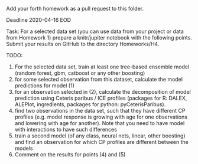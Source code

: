 Add your forth homework as a pull request to this folder.

Deadline 2020-04-16 EOD


Task:
For a selected data set (you can use data from your project or data from Homework 1) prepare a knitr/jupiter notebook with the following points.
Submit your results on GitHub to the directory Homeworks/H4.

TODO:

1. For the selected data set, train at least one tree-based ensemble model (random forest, gbm, catboost or any other boosting)
2. for some selected observation from this dataset, calculate the model predictions for model (1)
3. for an observation selected in (2), calculate the decomposition of model prediction using Ceteris paribus / ICE profiles (packages for R: DALEX, ALEPlot, ingredients, packages for python: pyCeterisParibus).
4. find two observations in the data set, such that they have different CP profiles (e.g. model response is growing with age for one observations and lowering with age for another). Note that you need to have model with interactions to have such differences
5. train a second model (of any class, neural nets, linear, other boosting) and find an observation for which CP profiles are different between the models
6. Comment on the results for points (4) and (5)

